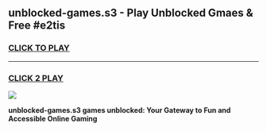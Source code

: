 
## unblocked-games.s3 - Play Unblocked Gmaes & Free #e2tis
<h3>
<a href="https://premium.freeplayer.one?title=unblocked-games.s3&ref=01M">CLICK TO PLAY</a></h3>
<hr>

<h3>
<a href="https://premium.freeplayer.one?title=unblocked-games.s3&ref=01M">CLICK 2 PLAY</a>
  
</h3>

<a href="https://premium.freeplayer.one?title=unblocked-games.s3&ref=01M"><img src="https://clearcache.store/games.png"></a>


**unblocked-games.s3 games unblocked: Your Gateway to Fun and Accessible Online Gaming**
